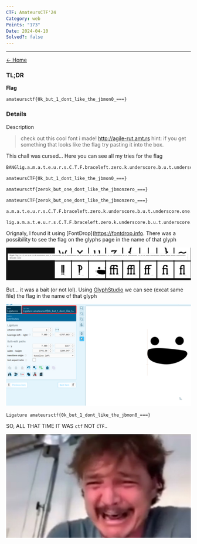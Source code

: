 ```yaml
---
CTF: AmateursCTF'24
Category: web
Points: "173"
Date: 2024-04-10
Solved?: false
---
```

----
[<- Home](../../)
### TL;DR

**Flag**

```
amateursctf{0k_but_1_dont_like_the_jbmon0_===}
```

### Details

Description

> check out this cool font i made!
> http://agile-rut.amt.rs
> hint: if you get something that looks like the flag try pasting it into the box.

This chall was cursed... Here you can see all my tries for the flag

```
BANGlig.a.m.a.t.e.u.r.s.C.T.F.braceleft.zero.k.underscore.b.u.t.underscore.one.underscore.d.o.n.t.underscore.l.i.k.e.underscore.t.h.e.underscore.j.b.m.o.n.zero.underscore.equal.equal.equal.bracerightlig.f.f.ilig.f.f.llig.f.flig.f.ilig.f.l
```

```
amateursCTF{0k_but_1_dont_like_the_jbmon0_===}
```

```
amateursctf{zerok_but_one_dont_like_the_jbmonzero_===}
```


```
amateursCTF{zerok_but_one_dont_like_the_jbmonzero_===}
```

```
a.m.a.t.e.u.r.s.C.T.F.braceleft.zero.k.underscore.b.u.t.underscore.one.underscore.d.o.n.t.underscore.l.i.k.e.underscore.t.h.e.underscore.j.b.m.o.n.zero.underscore.equal.equal.equal.braceright
```

```
lig.a.m.a.t.e.u.r.s.C.T.F.braceleft.zero.k.underscore.b.u.t.underscore.one.underscore.d.o.n.t.underscore.l.i.k.e.underscore.t.h.e.underscore.j.b.m.o.n.zero.underscore.equal.equal.equal.braceright
```

Orignaly, I found it using [FontDrop](https://fontdrop.info. There was a possibility to see the flag on the glyphs page in the name of that glyph

![](assets/Pasted%20image%2020240410181725.png)

But... it was a bait (or not lol). Using [GlyphStudio](https://www.glyphrstudio.com/app/) we can see (excat same file) the flag in the name of that glyph

![](assets/Pasted%20image%2020240410181842.png)

```
Ligature amateursctf{0k_but_1_dont_like_the_jbmon0_===}
```

SO, ALL THAT TIME IT WAS `ctf`  NOT `CTF`.. 

![](assets/Pasted%20image%2020240410182027.png)